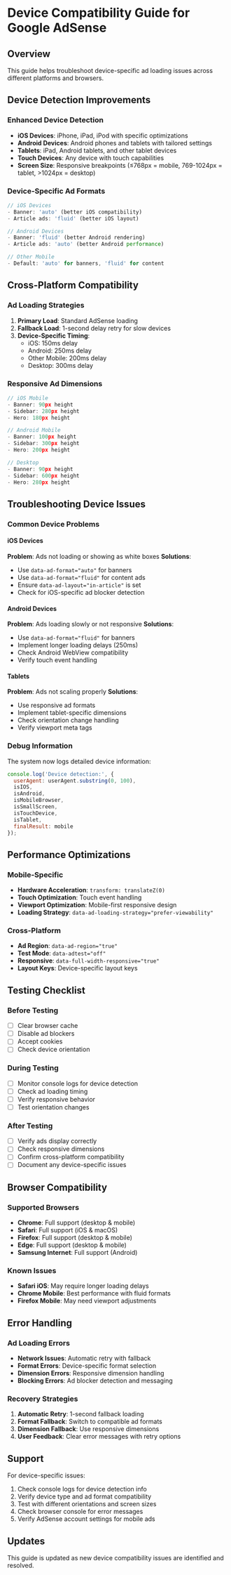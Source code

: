 # Device Compatibility Guide for Google AdSense

## Overview
This guide helps troubleshoot device-specific ad loading issues across different platforms and browsers.

## Device Detection Improvements

### Enhanced Device Detection
- **iOS Devices**: iPhone, iPad, iPod with specific optimizations
- **Android Devices**: Android phones and tablets with tailored settings
- **Tablets**: iPad, Android tablets, and other tablet devices
- **Touch Devices**: Any device with touch capabilities
- **Screen Size**: Responsive breakpoints (≤768px = mobile, 769-1024px = tablet, >1024px = desktop)

### Device-Specific Ad Formats
```typescript
// iOS Devices
- Banner: 'auto' (better iOS compatibility)
- Article ads: 'fluid' (better iOS layout)

// Android Devices  
- Banner: 'fluid' (better Android rendering)
- Article ads: 'auto' (better Android performance)

// Other Mobile
- Default: 'auto' for banners, 'fluid' for content
```

## Cross-Platform Compatibility

### Ad Loading Strategies
1. **Primary Load**: Standard AdSense loading
2. **Fallback Load**: 1-second delay retry for slow devices
3. **Device-Specific Timing**: 
   - iOS: 150ms delay
   - Android: 250ms delay
   - Other Mobile: 200ms delay
   - Desktop: 300ms delay

### Responsive Ad Dimensions
```typescript
// iOS Mobile
- Banner: 90px height
- Sidebar: 280px height
- Hero: 180px height

// Android Mobile
- Banner: 100px height
- Sidebar: 300px height
- Hero: 200px height

// Desktop
- Banner: 90px height
- Sidebar: 600px height
- Hero: 280px height
```

## Troubleshooting Device Issues

### Common Device Problems

#### iOS Devices
**Problem**: Ads not loading or showing as white boxes
**Solutions**:
- Use `data-ad-format="auto"` for banners
- Use `data-ad-format="fluid"` for content ads
- Ensure `data-ad-layout="in-article"` is set
- Check for iOS-specific ad blocker detection

#### Android Devices
**Problem**: Ads loading slowly or not responsive
**Solutions**:
- Use `data-ad-format="fluid"` for banners
- Implement longer loading delays (250ms)
- Check Android WebView compatibility
- Verify touch event handling

#### Tablets
**Problem**: Ads not scaling properly
**Solutions**:
- Use responsive ad formats
- Implement tablet-specific dimensions
- Check orientation change handling
- Verify viewport meta tags

### Debug Information
The system now logs detailed device information:
```javascript
console.log('Device detection:', {
  userAgent: userAgent.substring(0, 100),
  isIOS,
  isAndroid,
  isMobileBrowser,
  isSmallScreen,
  isTouchDevice,
  isTablet,
  finalResult: mobile
});
```

## Performance Optimizations

### Mobile-Specific
- **Hardware Acceleration**: `transform: translateZ(0)`
- **Touch Optimization**: Touch event handling
- **Viewport Optimization**: Mobile-first responsive design
- **Loading Strategy**: `data-ad-loading-strategy="prefer-viewability"`

### Cross-Platform
- **Ad Region**: `data-ad-region="true"`
- **Test Mode**: `data-adtest="off"`
- **Responsive**: `data-full-width-responsive="true"`
- **Layout Keys**: Device-specific layout keys

## Testing Checklist

### Before Testing
- [ ] Clear browser cache
- [ ] Disable ad blockers
- [ ] Accept cookies
- [ ] Check device orientation

### During Testing
- [ ] Monitor console logs for device detection
- [ ] Check ad loading timing
- [ ] Verify responsive behavior
- [ ] Test orientation changes

### After Testing
- [ ] Verify ads display correctly
- [ ] Check responsive dimensions
- [ ] Confirm cross-platform compatibility
- [ ] Document any device-specific issues

## Browser Compatibility

### Supported Browsers
- **Chrome**: Full support (desktop & mobile)
- **Safari**: Full support (iOS & macOS)
- **Firefox**: Full support (desktop & mobile)
- **Edge**: Full support (desktop & mobile)
- **Samsung Internet**: Full support (Android)

### Known Issues
- **Safari iOS**: May require longer loading delays
- **Chrome Mobile**: Best performance with fluid formats
- **Firefox Mobile**: May need viewport adjustments

## Error Handling

### Ad Loading Errors
- **Network Issues**: Automatic retry with fallback
- **Format Errors**: Device-specific format selection
- **Dimension Errors**: Responsive dimension handling
- **Blocking Errors**: Ad blocker detection and messaging

### Recovery Strategies
1. **Automatic Retry**: 1-second fallback loading
2. **Format Fallback**: Switch to compatible ad formats
3. **Dimension Fallback**: Use responsive dimensions
4. **User Feedback**: Clear error messages with retry options

## Support

For device-specific issues:
1. Check console logs for device detection info
2. Verify device type and ad format compatibility
3. Test with different orientations and screen sizes
4. Check browser console for error messages
5. Verify AdSense account settings for mobile ads

## Updates
This guide is updated as new device compatibility issues are identified and resolved.
